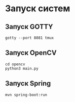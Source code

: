 # Запуск систем
## Запуск GOTTY
    gotty --port 8081 tmux
## Запуск OpenCV
    cd opencv
    python3 main.py
## Запуск Spring
    mvn spring-boot:run

